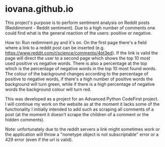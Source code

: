 # iovana.github.io
This project's purpose is to perform sentiment analysis on Reddit posts (Reddimment - Reddit sentiment). Due to a high number of comments
one could find what is the general reaction of the users: positive or negative.

How to:
Run redimment.py and it's on.
On the first page there's a field where a link to a reddit post can be inserted (e.g. https://www.reddit.com/r/science/comments/4pt3ed).
If the link is valid the page will direct the user to a second page which shows the top 10 most used positive vs negative words. There is
also a percentage at the top which is the percentage of negative words in the top 10 most found words. The colour of the background changes
according to the percentage of positive to negative words, if there's a high number of positive words the background will turn green, while
if there is a high percentage of negative words the background colour will turn red. 

This was developed as a project for an Advanced Python CodeFirst project. I will continue my work on the website as at the moment it lacks
some of the functionality I initially intended to add such as scraping all comments of a post (at the moment it doesn't scrape the
children of a comment or the hidden comments).

Note: unfortunately due to the reddit servers a link might sometimes work or the application will throw a "nonetype object is not subscriptable" error
or a 429 error (even if the url is valid).
